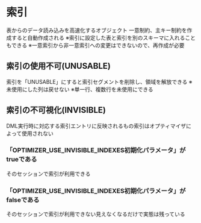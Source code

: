 # 索引
表からのデータ読み込みを高速化するオブジェクト
一意制約、主キー制約を作成すると自動作成される
※索引に設定した表と索引を別のスキーマに入れることもできる
※一意索引から非一意索引への変更はできないので、再作成が必要
## 索引の使用不可(UNUSABLE)
索引を「UNUSABLE」にすると索引セグメントを削除し、領域を解放できる
※未使用にした列は戻せない
※単一行、複数行を未使用にできる
## 索引の不可視化(INVISIBLE)
DML実行時に対応する索引エントリに反映されるもの索引はオプティマイザによって使用されない
### 「OPTIMIZER_USE_INVISIBLE_INDEXES初期化パラメータ」がtrueである
そのセッションで索引が利用できる
### 「OPTIMIZER_USE_INVISIBLE_INDEXES初期化パラメータ」がfalseである
そのセッションで索引が利用できない見えなくなるだけで実態は残っている
